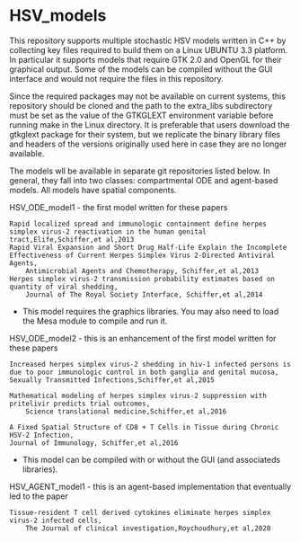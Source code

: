 # HSV_models
This repository supports multiple stochastic HSV models written in C++ by collecting key files required
to build them on a Linux UBUNTU 3.3 platform.  In particular it supports models that require GTK 2.0 
and OpenGL for their graphical output. Some of the models can be compiled without the GUI interface 
and would not require the files in this repository.  

Since the required packages may not be available on current systems, this repository should be cloned
and the path to the extra_libs subdirectory must be set as the value of the GTKGLEXT environment 
variable before running make in the Linux directory.  It is preferable that users download the 
gtkglext package for their system, but we replicate the binary library files and headers of the
versions originally used here in case they are no longer available.

The models wll be available in separate git repositories listed below.
In general, they fall into two classes: compartmental ODE and agent-based models.
All models have spatial components.  


HSV_ODE_model1 - the first model written for these papers

    Rapid localized spread and immunologic containment define herpes simplex virus-2 reactivation in the human genital tract,Elife,Schiffer,et al,2013
    Rapid Viral Expansion and Short Drug Half-Life Explain the Incomplete Effectiveness of Current Herpes Simplex Virus 2-Directed Antiviral Agents,
        Antimicrobial Agents and Chemotherapy, Schiffer,et al,2013
    Herpes simplex virus-2 transmission probability estimates based on quantity of viral shedding,
        Journal of The Royal Society Interface, Schiffer,et al,2014

 - This model requires the graphics libraries.  You may also need to load the Mesa module to compile and run it.

HSV_ODE_model2 - this is an enhancement of the first model written for these papers

    Increased herpes simplex virus-2 shedding in hiv-1 infected persons is due to poor immunologic control in both ganglia and genital mucosa,
	Sexually Transmitted Infections,Schiffer,et al,2015

    Mathematical modeling of herpes simplex virus-2 suppression with pritelivir predicts trial outcomes, 
        Science translational medicine,Schiffer,et al,2016

    A Fixed Spatial Structure of CD8 + T Cells in Tissue during Chronic HSV-2 Infection,
	Journal of Immunology, Schiffer,et al,2016

 - This model can be compiled with or without the GUI (and associateds libraries).  

HSV_AGENT_model1 - this is an agent-based implementation that eventually led to the paper

    Tissue-resident T cell derived cytokines eliminate herpes simplex virus-2 infected cells,
        The Journal of clinical investigation,Roychoudhury,et al,2020

